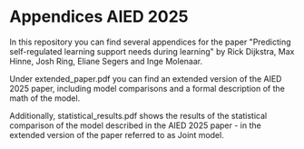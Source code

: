 # Appendices AIED 2025
In this repository you can find several appendices for the paper "Predicting self-regulated learning support needs during learning" by Rick Dijkstra, Max Hinne, Josh Ring, Eliane Segers and Inge Molenaar.

Under extended_paper.pdf you can find an extended version of the AIED 2025 paper, including model comparisons and a formal description of the math of the model. 

Additionally, statistical_results.pdf shows the results of the statistical comparison of the model described in the AIED 2025 paper - in the extended version of the paper referred to as Joint model.


